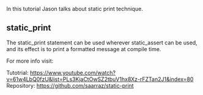 In this tutorial Jason talks about static print technique.

## static_print
The static_print statement can be used wherever static_assert can be used, and its effect is to print a formatted message at compile time.

For more info visit:

Tutotrial: https://www.youtube.com/watch?v=61w4LbQ0fzU&list=PLs3KjaCtOwSZ2tbuV1hx8Xz-rFZTan2J1&index=80
Repository:	https://github.com/saarraz/static-print


